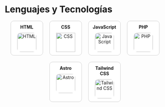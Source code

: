 # Lenguajes y Tecnologías

<div style="display: flex; flex-wrap: wrap; gap: 20px; justify-content: center;">

  <div style="border-radius: 10px; border: 1px solid #ccc; padding: 10px; background: white; text-align: center; width: 80px;">
    <label style="font-weight: bold; font-size: 1em;">HTML</label>
    <img src="https://upload.wikimedia.org/wikipedia/commons/6/61/HTML5_logo_and_wordmark.svg" alt="HTML" style="margin-top: 10px; width: 60px; height: 60px; border-radius: 10px;">
  </div>

  <div style="border-radius: 10px; border: 1px solid #ccc; padding: 10px; background: white; text-align: center; width: 80px;">
    <label style="font-weight: bold; font-size: 1em;">CSS</label>
    <img src="https://upload.wikimedia.org/wikipedia/commons/thumb/d/d5/CSS3_logo_and_wordmark.svg/544px-CSS3_logo_and_wordmark.svg.png" alt="CSS" style="margin-top: 10px; width: 60px; height: 60px; border-  radius: 10px;">
  </div>

  <div style="border-radius: 10px; border: 1px solid #ccc; padding: 10px; background: white; text-align: center; width: 80px;">
    <label style="font-weight: bold; font-size: 1em;">JavaScript</label>
    <img src="https://upload.wikimedia.org/wikipedia/commons/thumb/9/99/Unofficial_JavaScript_logo_2.svg/1024px-Unofficial_JavaScript_logo_2.svg.png" alt="JavaScript" style="margin-top: 10px; width: 60px; height: 60px; border-radius: 10px;">
  </div>

  <div style="border-radius: 10px; border: 1px solid #ccc; padding: 10px; background: white; text-align: center; width: 80px;">
    <label style="font-weight: bold; font-size: 1em;">PHP</label>
    <img src="https://upload.wikimedia.org/wikipedia/commons/2/27/PHP-logo.svg" alt="PHP" style="margin-top: 10px; width: 60px; height: 60px; border-radius: 10px;">
  </div>

  <div style="border-radius: 10px; border: 1px solid #ccc; padding: 10px; background: white; text-align: center; width: 80px;">
    <label style="font-weight: bold; font-size: 1em;">Astro</label>
    <img src="https://www.svgrepo.com/show/373446/astro.svg" alt="Astro" style="margin-top: 10px; width: 60px; height: 60px; border-radius: 10px;">
  </div>

  <div style="border-radius: 10px; border: 1px solid #ccc; padding: 10px; background: white; text-align: center; width: 80px;">
    <label style="font-weight: bold; font-size: 1em;">Tailwind CSS</label>
    <img src="https://upload.wikimedia.org/wikipedia/commons/thumb/d/d5/Tailwind_CSS_Logo.svg/2560px-Tailwind_CSS_Logo.svg.png" alt="Tailwind CSS" style="margin-top: 10px; width: 60px; height: 60px; border-radius: 10px;">
  </div>

</div>
